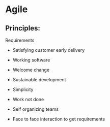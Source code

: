 # Agile

## Principles:
Requirements

* Satisfying customer early delivery

* Working software

* Welcome change

* Sustainable development

* Simplicity

* Work not done

* Self organizing teams

* Face to face interaction to get requirements
